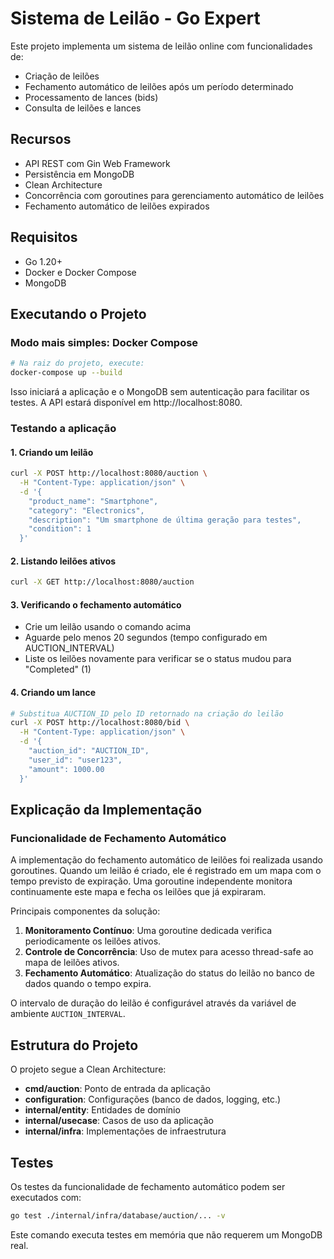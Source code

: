 # Sistema de Leilão - Go Expert

Este projeto implementa um sistema de leilão online com funcionalidades de:
- Criação de leilões
- Fechamento automático de leilões após um período determinado
- Processamento de lances (bids)
- Consulta de leilões e lances

## Recursos

- API REST com Gin Web Framework
- Persistência em MongoDB
- Clean Architecture
- Concorrência com goroutines para gerenciamento automático de leilões
- Fechamento automático de leilões expirados

## Requisitos

- Go 1.20+
- Docker e Docker Compose
- MongoDB

## Executando o Projeto

### Modo mais simples: Docker Compose

```bash
# Na raiz do projeto, execute:
docker-compose up --build
```

Isso iniciará a aplicação e o MongoDB sem autenticação para facilitar os testes.
A API estará disponível em http://localhost:8080.

### Testando a aplicação

#### 1. Criando um leilão

```bash
curl -X POST http://localhost:8080/auction \
  -H "Content-Type: application/json" \
  -d '{
    "product_name": "Smartphone",
    "category": "Electronics",
    "description": "Um smartphone de última geração para testes",
    "condition": 1
  }'
```

#### 2. Listando leilões ativos

```bash
curl -X GET http://localhost:8080/auction
```

#### 3. Verificando o fechamento automático

- Crie um leilão usando o comando acima
- Aguarde pelo menos 20 segundos (tempo configurado em AUCTION_INTERVAL)
- Liste os leilões novamente para verificar se o status mudou para "Completed" (1)

#### 4. Criando um lance

```bash
# Substitua AUCTION_ID pelo ID retornado na criação do leilão
curl -X POST http://localhost:8080/bid \
  -H "Content-Type: application/json" \
  -d '{
    "auction_id": "AUCTION_ID",
    "user_id": "user123",
    "amount": 1000.00
  }'
```

## Explicação da Implementação

### Funcionalidade de Fechamento Automático

A implementação do fechamento automático de leilões foi realizada usando goroutines. Quando um leilão é criado, ele é registrado em um mapa com o tempo previsto de expiração. Uma goroutine independente monitora continuamente este mapa e fecha os leilões que já expiraram.

Principais componentes da solução:

1. **Monitoramento Contínuo**: Uma goroutine dedicada verifica periodicamente os leilões ativos.
2. **Controle de Concorrência**: Uso de mutex para acesso thread-safe ao mapa de leilões ativos.
3. **Fechamento Automático**: Atualização do status do leilão no banco de dados quando o tempo expira.

O intervalo de duração do leilão é configurável através da variável de ambiente `AUCTION_INTERVAL`.

## Estrutura do Projeto

O projeto segue a Clean Architecture:

- **cmd/auction**: Ponto de entrada da aplicação
- **configuration**: Configurações (banco de dados, logging, etc.)
- **internal/entity**: Entidades de domínio
- **internal/usecase**: Casos de uso da aplicação
- **internal/infra**: Implementações de infraestrutura

## Testes

Os testes da funcionalidade de fechamento automático podem ser executados com:

```bash
go test ./internal/infra/database/auction/... -v
```

Este comando executa testes em memória que não requerem um MongoDB real.